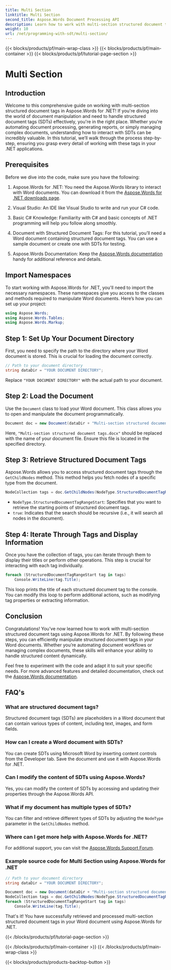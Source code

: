 ```yaml
---
title: Multi Section
linktitle: Multi Section
second_title: Aspose.Words Document Processing API
description: Learn how to work with multi-section structured document tags in Aspose.Words for .NET with this step-by-step tutorial. Ideal for dynamic document manipulation.
weight: 10
url: /net/programming-with-sdt/multi-section/
---
```


{{< blocks/products/pf/main-wrap-class >}}
{{< blocks/products/pf/main-container >}}
{{< blocks/products/pf/tutorial-page-section >}}

# Multi Section

## Introduction

Welcome to this comprehensive guide on working with multi-section structured document tags in Aspose.Words for .NET! If you're diving into the world of document manipulation and need to handle structured document tags (SDTs) effectively, you're in the right place. Whether you're automating document processing, generating reports, or simply managing complex documents, understanding how to interact with SDTs can be incredibly valuable. In this tutorial, we’ll walk through the process step-by-step, ensuring you grasp every detail of working with these tags in your .NET applications.

## Prerequisites

Before we dive into the code, make sure you have the following:

1. Aspose.Words for .NET: You need the Aspose.Words library to interact with Word documents. You can download it from the [Aspose.Words for .NET downloads page](https://releases.aspose.com/words/net/).

2. Visual Studio: An IDE like Visual Studio to write and run your C# code.

3. Basic C# Knowledge: Familiarity with C# and basic concepts of .NET programming will help you follow along smoothly.

4. Document with Structured Document Tags: For this tutorial, you’ll need a Word document containing structured document tags. You can use a sample document or create one with SDTs for testing.

5. Aspose.Words Documentation: Keep the [Aspose.Words documentation](https://reference.aspose.com/words/net/) handy for additional reference and details.

## Import Namespaces

To start working with Aspose.Words for .NET, you'll need to import the necessary namespaces. These namespaces give you access to the classes and methods required to manipulate Word documents. Here’s how you can set up your project:

```csharp
using Aspose.Words;
using Aspose.Words.Tables;
using Aspose.Words.Markup;
```

## Step 1: Set Up Your Document Directory

First, you need to specify the path to the directory where your Word document is stored. This is crucial for loading the document correctly.

```csharp
// Path to your document directory 
string dataDir = "YOUR DOCUMENT DIRECTORY";
```

Replace `"YOUR DOCUMENT DIRECTORY"` with the actual path to your document.

## Step 2: Load the Document

Use the `Document` class to load your Word document. This class allows you to open and manipulate the document programmatically.

```csharp
Document doc = new Document(dataDir + "Multi-section structured document tags.docx");
```

Here, `"Multi-section structured document tags.docx"` should be replaced with the name of your document file. Ensure this file is located in the specified directory.

## Step 3: Retrieve Structured Document Tags

Aspose.Words allows you to access structured document tags through the `GetChildNodes` method. This method helps you fetch nodes of a specific type from the document.

```csharp
NodeCollection tags = doc.GetChildNodes(NodeType.StructuredDocumentTagRangeStart, true);
```

- `NodeType.StructuredDocumentTagRangeStart`: Specifies that you want to retrieve the starting points of structured document tags.
- `true`: Indicates that the search should be recursive (i.e., it will search all nodes in the document).

## Step 4: Iterate Through Tags and Display Information

Once you have the collection of tags, you can iterate through them to display their titles or perform other operations. This step is crucial for interacting with each tag individually.

```csharp
foreach (StructuredDocumentTagRangeStart tag in tags)
    Console.WriteLine(tag.Title);
```

This loop prints the title of each structured document tag to the console. You can modify this loop to perform additional actions, such as modifying tag properties or extracting information.

## Conclusion

Congratulations! You’ve now learned how to work with multi-section structured document tags using Aspose.Words for .NET. By following these steps, you can efficiently manipulate structured document tags in your Word documents. Whether you’re automating document workflows or managing complex documents, these skills will enhance your ability to handle structured content dynamically.

Feel free to experiment with the code and adapt it to suit your specific needs. For more advanced features and detailed documentation, check out the [Aspose.Words documentation](https://reference.aspose.com/words/net/).

## FAQ's

### What are structured document tags?
Structured document tags (SDTs) are placeholders in a Word document that can contain various types of content, including text, images, and form fields.

### How can I create a Word document with SDTs?
You can create SDTs using Microsoft Word by inserting content controls from the Developer tab. Save the document and use it with Aspose.Words for .NET.

### Can I modify the content of SDTs using Aspose.Words?
Yes, you can modify the content of SDTs by accessing and updating their properties through the Aspose.Words API.

### What if my document has multiple types of SDTs?
You can filter and retrieve different types of SDTs by adjusting the `NodeType` parameter in the `GetChildNodes` method.

### Where can I get more help with Aspose.Words for .NET?
For additional support, you can visit the [Aspose.Words Support Forum](https://forum.aspose.com/c/words/8).



### Example source code for Multi Section using Aspose.Words for .NET 

```csharp
// Path to your document directory 
string dataDir = "YOUR DOCUMENT DIRECTORY";

Document doc = new Document(dataDir + "Multi-section structured document tags.docx");
NodeCollection tags = doc.GetChildNodes(NodeType.StructuredDocumentTagRangeStart, true);
foreach (StructuredDocumentTagRangeStart tag in tags)
	Console.WriteLine(tag.Title);
```

That's it! You have successfully retrieved and processed multi-section structured document tags in your Word document using Aspose.Words for .NET.

{{< /blocks/products/pf/tutorial-page-section >}}

{{< /blocks/products/pf/main-container >}}
{{< /blocks/products/pf/main-wrap-class >}}

{{< blocks/products/products-backtop-button >}}
